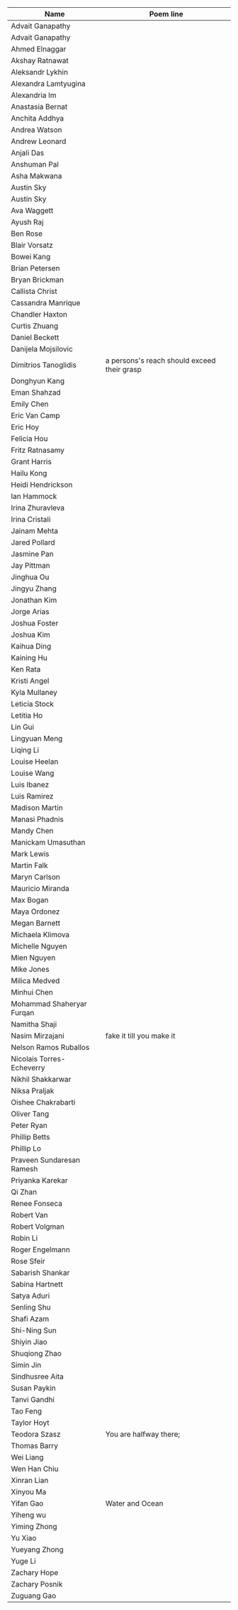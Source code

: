 Name                      | Poem line
--------------------------|-------------------------------
Advait Ganapathy |
Advait Ganapathy |
Ahmed Elnaggar |
Akshay Ratnawat |
Aleksandr Lykhin |
Alexandra Lamtyugina |
Alexandria Im |
Anastasia Bernat |
Anchita Addhya |
Andrea Watson |
Andrew Leonard |
Anjali Das |
Anshuman Pal |
Asha Makwana |
Austin Sky |
Austin Sky |
Ava Waggett |
Ayush Raj |
Ben Rose |
Blair Vorsatz |
Bowei Kang |
Brian Petersen |
Bryan Brickman |
Callista Christ |
Cassandra Manrique |
Chandler Haxton |
Curtis Zhuang |
Daniel Beckett |
Danijela Mojsilovic |
Dimitrios Tanoglidis | a persons's reach should exceed their grasp
Donghyun Kang |
Eman Shahzad |
Emily Chen |
Eric Van Camp |
Eric Hoy |
Felicia Hou |
Fritz Ratnasamy |
Grant Harris |
Hailu Kong |
Heidi Hendrickson |
Ian Hammock |
Irina Zhuravleva |
Irina Cristali |
Jainam Mehta |
Jared Pollard |
Jasmine Pan |
Jay Pittman |
Jinghua Ou |
Jingyu Zhang |
Jonathan Kim |
Jorge Arias |
Joshua Foster |
Joshua Kim |
Kaihua Ding |
Kaining Hu |
Ken Rata |
Kristi Angel |
Kyla Mullaney |
Leticia Stock |
Letitia Ho |
Lin Gui |
Lingyuan Meng |
Liqing Li |
Louise Heelan |
Louise Wang |
Luis Ibanez |
Luis Ramirez |
Madison  Martin |
Manasi Phadnis |
Mandy Chen |
Manickam Umasuthan |
Mark Lewis |
Martin Falk |
Maryn Carlson |
Mauricio Miranda |
Max Bogan |
Maya Ordonez |
Megan Barnett |
Michaela Klimova |
Michelle Nguyen |
Mien Nguyen |
Mike Jones |
Milica Medved |
Minhui Chen |
Mohammad Shaheryar Furqan |
Namitha Shaji |
Nasim Mirzajani |fake it till you make it
Nelson Ramos Ruballos |
Nicolais Torres-Echeverry |
Nikhil Shakkarwar |
Niksa Praljak |
Oishee Chakrabarti |
Oliver Tang |
Peter Ryan |
Phillip Betts |
Phillip Lo |
Praveen Sundaresan Ramesh |
Priyanka Karekar |
Qi Zhan |
Renee Fonseca |
Robert Van |
Robert Volgman |
Robin Li |
Roger Engelmann |
Rose Sfeir |
Sabarish Shankar |
Sabina Hartnett |
Satya Aduri |
Senling Shu |
Shafi Azam |
Shi-Ning Sun |
Shiyin Jiao |
Shuqiong Zhao |
Simin Jin |
Sindhusree Aita |
Susan Paykin |
Tanvi Gandhi |
Tao Feng |
Taylor Hoyt |
Teodora Szasz | You are halfway there;
Thomas Barry |
Wei Liang |
Wen Han Chiu |
Xinran Lian |
Xinyou Ma |
Yifan Gao | Water and Ocean
Yiheng wu |
Yiming Zhong |
Yu Xiao |
Yueyang Zhong |
Yuge Li |
Zachary Hope |
Zachary Posnik |
Zuguang Gao |
